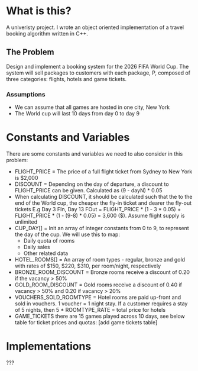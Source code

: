 # What is this?
A univeristy project. I wrote an object oriented implementation of a travel booking algorithm written in C++.

## The Problem
Design and implement a booking system for the 2026 FIFA World Cup. The system will sell packages to customers with
each package, P, composed of three categories: flights, hotels and game tickets. 
### Assumptions
* We can assume that all games are hosted in one city, New York
* The World cup will last 10 days from day 0 to day 9
# Constants and Variables
There are some constants and variables we need to also consider in this problem:
* FLIGHT_PRICE = The price of a full flight ticket from Sydney to New York is $2,000
* DISCOUNT = Depending on the day of departure, a discount to FLIGHT_PRICE can be given. Calculated as (9 - dayN) * 0.05
* When calculating DISCOUNT, it should be calculated such that the to the end of the World cup, the cheaper the fly-in ticket and dearer the fly-out tickets E.g Day 3 FIn, Day 13 FOut = FLIGHT_PRICE * (1 - 3 * 0.05) + FLIGHT_PRICE * (1 - (9-8) * 0.05) = 3,600 ($). Assume flight supply is unlimited
* CUP_DAY[] = Init an array of integer constants from 0 to 9, to represent the day of the cup. We will use this to map:
    * Daily quota of rooms
    * Daily sales
    * Other related data
* HOTEL_ROOMS[] = An array of room types - regular, bronze and gold with rates of $150, $220, $310, per room/night,  respectively
* BRONZE_ROOM_DISCOUNT = Bronze rooms receive a discount of 0.20 if the vacancy > 50%
* GOLD_ROOM_DISCOUNT = Gold rooms receive a discount of 0.40 if vacancy > 50% and 0.20 if vacancy > 20%
* VOUCHERS_SOLD_ROOMTYPE = Hotel rooms are paid up-front and sold in vouchers. 1 voucher = 1 night stay. If a customer requires a stay of 5 nights, then 5 * ROOMTYPE_RATE = total price for hotels
* GAME_TICKETS there are 15 games played across 10 days, see below table for ticket prices and quotas:
[add game tickets table]

# Implementations
???
